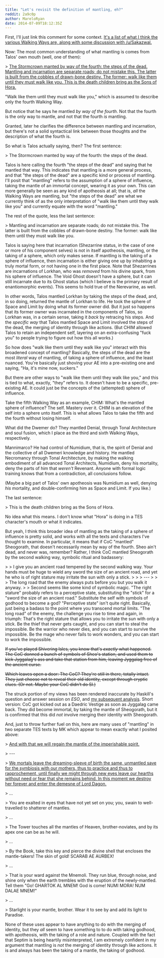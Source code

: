 ```yaml
---
title: "Let's revisit the definition of mantling, eh?"
reddit: 2a9c0p
author: MareloRyan
date: 2014-07-09T18:12:35Z
---
```


First, I'll just link this comment for some context.  [It's a list of what I think the various Walking Ways are, along with some discussion with /u/Sakazwal.](http://www.reddit.com/r/teslore/comments/2a4nzf/how_do_you_become_a_god_and_other_god_related/cirzs6a)

Now:  The most common understanding of what mantling is comes from Talos' own mouth (well, one of them):

&gt; [The Stormcrown manted by way of the fourth: the steps of the dead. Mantling and incarnation are separate roads; do not mistake this. The latter is built from the cobbles of drawn-bone destiny. The former: walk like them until they must walk like you. This is the death children bring as the Sons of Hora.](http://www.imperial-library.info/content/nu-hatta-sphinxmoth-inquiry-tree)

"Walk like them until they must walk like you," which is assumed to describe only the fourth Walking Way.

But notice that he says he mantled *by way of the fourth*.  Not that the fourth is the only way to mantle, and not that the fourth *is* mantling.

Granted, later he clarifies the difference between mantling and incarnation, but there's not a solid syntactical link between those thoughts and the description of what the fourth is.

So what is Talos actually saying, then?  The first sentence:

&gt; The Stormcrown manted by way of the fourth: the steps of the dead.

Talos is here calling the fourth "the steps of the dead" and saying that he mantled that way.  This indicates that mantling is a more general process, and that "the steps of the dead" are a specific kind or process of mantling.  I'll posit that "mantling" refers to the assumption of a sphere of influence, taking the mantle of an immortal concept, wearing it as your own.  This can more generally be seen as any kind of apotheosis at all; that is, *all* the Walking Ways are mantling, but "the steps of the dead" are what we currently think of as the only interpretation of "walk like them until they walk like you" and currently equate with the word "mantling."

The rest of the quote, less the last sentence:

&gt; Mantling and incarnation are separate roads; do not mistake this. The latter is built from the cobbles of drawn-bone destiny. The former: walk like them until they must walk like you.

Talos is saying here that incarnation (Shezarrine status, in the case of one or more of his component selves) is not in itself apotheosis, mantling, or the taking of a sphere, which only makes sense.  If mantling is the taking of a sphere of influence, then incarnation is either giving one up by inhabiting a truly mortal form, or not having one in the first place.  Note that Shezarrines are incarnations of Lorkhan, who was *removed* from his divine spark, from his sphere of influence.  The Void Ghost doesn't have a sphere, but it can still incarnate due to its Ghost status (which I believe is the primary result of enantiomorphic events).  This seems to hold true of the Nerevarine, as well.

In other words, Talos mantled Lorkhan by taking the steps of the dead, and, in so doing, returned the mantle of Lorkhan to life.  He took the sphere of Space and Limit by doing what its former owner did.  But it just so happens that its former owner was incarnated in the components of Talos, so Lorkhan was, in a certain sense, taking it *back* by retracing his steps.  And the *specific way* that Talos mantled Space and Limit involved the steps of the dead, the merging of identity through like actions.  (But CHIM allowed Talos to retain an independent self, layering on an extra-confusing "fuck you" to people trying to figure out how this all works.)

So how does "walk like them until they walk like you" interact with this broadened concept of mantling?  Basically, the steps of the dead are the most *literal* way of mantling, of taking a sphere of influence, and the least nuanced.  You're basically just shoving your AE into a pre-existing one and saying, "Ha, it's mine now, suckers."

But there are other ways to "walk like them until they walk like you," and this is tied to what, exactly, "they" refers to.  It doesn't have to be a specific, pre-existing AE.  It could just be the concepts of the (attempted) sphere of influence.

Take the fifth Walking Way as an example, CHIM:  What's the mantled sphere of influence?  The self.  Mastery over it.  CHIM is an elevation of the self into a sphere unto itself.  This is what allows Talos to take the fifth and the fourth without losing himself.

What did the Dwemer do?  They mantled Denial, through Tonal Architecture and soul fusion, which I place as the third and sixth Walking Ways, respectively.

Mannimarco?  He had control of Numidium, that is, the spirit of Denial and the collective of all Dwemeri knowledge and history.  He mantled Necromancy through Tonal Architecture, by making the walking embodiment of all advanced Tonal Architects, Numidium, deny his mortality, deny the parts of him that *weren't* Revenant.  Anyone with formal logic training knows that from a contradiction, all conclusions follow.

(Maybe a big part of Talos' own apotheosis was Numidium as well, denying *his* mortality, and double-confirming him as Space and Limit.  If you like.)

The last sentence:

&gt; This is the death children bring as the Sons of Hora.

No idea what this means.  I don't know what "Hora" is doing in a TES character's mouth or what it indicates.

But yeah, I think this broader idea of mantling as the taking of a sphere of influence is pretty solid, and works with all the texts and characters I've thought to examine.  In particular, it means that if CoC "mantled" Sheogorath, that doesn't necessarily mean by way of the fourth.  Sheo ain't dead, and never was, remember?  Rather, I think CoC mantled Sheogorath by the second walking way, symbolic ritual and badassery:

&gt; &gt; I give you an ancient road tempered by the second walking way. Your hands must be huge to wield any sword the size of an ancient road, and yet he who is of right stature may irritate the sun with only a stick.
&gt; 
&gt; &gt; ---
&gt; 
&gt; &gt; The long road that the enemy always puts before you but you walk it anyway.
&gt; 
&gt; Second seems like some kind of symbolic magic.  "The right stature" probably refers to a perceptive state, substituting the "stick" for a "sword the size of an ancient road."  Substitute the self with symbols of godhood to become a god?  "Perceptive state" isn't quite right.  Basically, just being a badass to the point where you transcend mortal limits.  "The long road" of the enemy, the challenge you rise to time and again, in triumph:  That's the right stature that allows you to irritate the sun with only a stick.  Be the thief that never gets caught, and you can start to steal the impossible.  Be the warrior who never dies, and you can start to survive the impossible.  Be the mage who never fails to work wonders, and you can start to work the impossible.

~~If you've played Shivering Isles, you know that's *exactly* what happened.  The CoC donned a bunch of symbols of Sheo's station, and used them to kick Jyggalag's ass and take that station from him, leaving Jyggalag free of the ancient curse.~~

~~Which leaves open a door:  The CoC?  They're still in there, totally intact.  They just choose not to reveal their old identity, except through cryptic clues.  (Or not.  Maybe your CoC didn't do SI.)~~

The struck portion of my views has been rendered inaccurate by Haskill's question and answer session on *ESO*, and [my subsequent analysis](http://www.reddit.com/r/teslore/comments/39m41e/loremasters_archive_an_interview_with_haskill/cs4jsrd).  Short version:  CoC got kicked out as a Daedric Vestige as soon as Jyggalag came back.  They did become immortal, by taking the mantle of Sheogorath, but it is confirmed that this did *not* involve merging their identity with Sheogorath.

And, just to throw further fuel on this, here are many uses of "mantling" in two separate TES texts by MK which appear to mean exactly what I posited above:

&gt; [And with that we will regain the mantle of the imperishable spirit.](http://www.imperial-library.info/content/forum-archives-michael-kirkbride)

&gt; ---

&gt; [We mortals leave the dreaming-sleeve of birth the same, unmantled save for the symbiosis with our mothers, thus to practice and thus to rapprochement, until finally we might through new eyes leave our hearths without need or fear that she remains behind. In this moment we destroy her forever and enter the demesne of Lord Dagon.](http://www.uesp.net/wiki/Lore:Mythic_Dawn_Commentaries)

&gt; ...

&gt; You are exalted in eyes that have not yet set on you; you, swain to well-travelled to shatterer of mantles.

&gt; ...

&gt; The Tower touches all the mantles of Heaven, brother-noviates, and by its apex one can be as he will.

&gt; ...

&gt; By the Book, take this key and pierce the divine shell that encloses the mantle-takers! The skin of gold! SCARAB AE AURBEX!

&gt; ...

&gt; That is your ward against the Mnemoli. They run blue, through noise, and shine only when the earth trembles with the eruption of the newly-mantled. Tell them "Go! GHARTOK AL MNEM! God is come! NUMI MORA! NUM DALAE MNEM!"

&gt; ...

&gt; Starlight is your mantle, brother. Wear it to see by and add its light to Paradise.

None of these uses appear to have anything to do with the merging of identity, but they *all* seem to have something to to do with taking godhood, with apotheosis, with the taking of a role and nature.  Coupled with the fact that Septim is being heartily misinterpreted, I am extremely confident in my argument that mantling is *not* the merging of identity through like actions.  It is and always has been the taking of a mantle, the taking of godhood.
